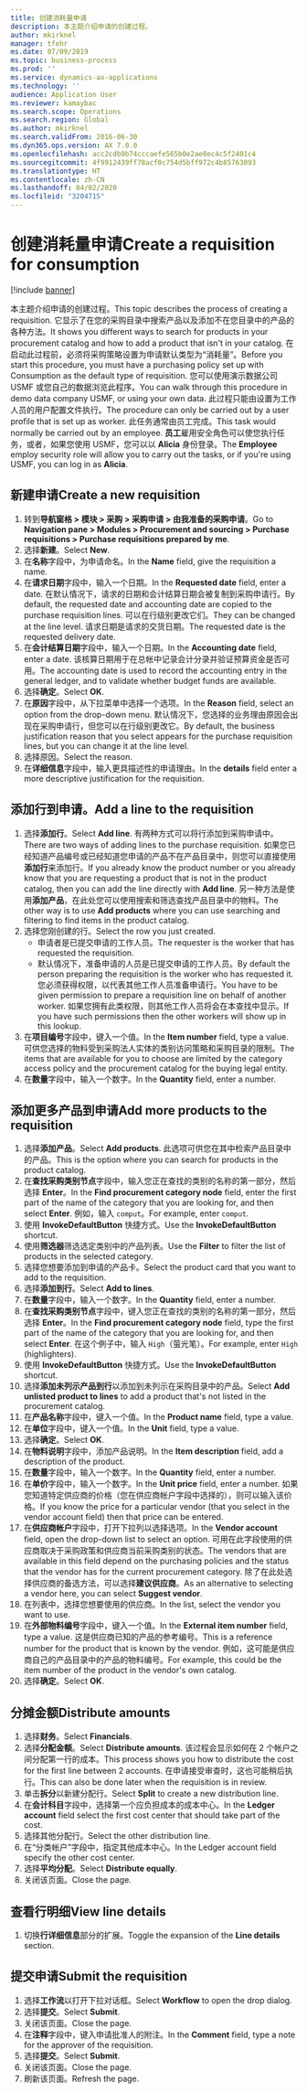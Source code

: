 ```yaml
---
title: 创建消耗量申请
description: 本主题介绍申请的创建过程。
author: mkirknel
manager: tfehr
ms.date: 07/09/2019
ms.topic: business-process
ms.prod: ''
ms.service: dynamics-ax-applications
ms.technology: ''
audience: Application User
ms.reviewer: kamaybac
ms.search.scope: Operations
ms.search.region: Global
ms.author: mkirknel
ms.search.validFrom: 2016-06-30
ms.dyn365.ops.version: AX 7.0.0
ms.openlocfilehash: acc2cdb9b74cccaefe565b0e2ae8ec4c5f2401c4
ms.sourcegitcommit: 4f9912439ff78acf0c754d5bff972c4b85763093
ms.translationtype: HT
ms.contentlocale: zh-CN
ms.lasthandoff: 04/02/2020
ms.locfileid: "3204715"
---
```

# <a name="create-a-requisition-for-consumption"></a><span data-ttu-id="9d273-103">创建消耗量申请</span><span class="sxs-lookup"><span data-stu-id="9d273-103">Create a requisition for consumption</span></span>

[!include [banner](../../includes/banner.md)]

<span data-ttu-id="9d273-104">本主题介绍申请的创建过程。</span><span class="sxs-lookup"><span data-stu-id="9d273-104">This topic describes the process of creating a requisition.</span></span> <span data-ttu-id="9d273-105">它显示了在您的采购目录中搜索产品以及添加不在您目录中的产品的各种方法。</span><span class="sxs-lookup"><span data-stu-id="9d273-105">It shows you different ways to search for products in your procurement catalog and how to add a product that isn't in your catalog.</span></span> <span data-ttu-id="9d273-106">在启动此过程前，必须将采购策略设置为申请默认类型为“消耗量”。</span><span class="sxs-lookup"><span data-stu-id="9d273-106">Before you start this procedure, you must have a purchasing policy set up with Consumption as the default type of requisition.</span></span> <span data-ttu-id="9d273-107">您可以使用演示数据公司 USMF 或您自己的数据浏览此程序。</span><span class="sxs-lookup"><span data-stu-id="9d273-107">You can walk through this procedure in demo data company USMF, or using your own data.</span></span> <span data-ttu-id="9d273-108">此过程只能由设置为工作人员的用户配置文件执行。</span><span class="sxs-lookup"><span data-stu-id="9d273-108">The procedure can only be carried out by a user profile that is set up as worker.</span></span> <span data-ttu-id="9d273-109">此任务通常由员工完成。</span><span class="sxs-lookup"><span data-stu-id="9d273-109">This task would normally be carried out by an employee.</span></span> <span data-ttu-id="9d273-110">**员工**雇用安全角色可以使您执行任务，或者，如果您使用 USMF，您可以以 **Alicia** 身份登录。</span><span class="sxs-lookup"><span data-stu-id="9d273-110">The **Employee** employ security role will allow you to carry out the tasks, or if you're using USMF, you can log in as **Alicia**.</span></span>


## <a name="create-a-new-requisition"></a><span data-ttu-id="9d273-111">新建申请</span><span class="sxs-lookup"><span data-stu-id="9d273-111">Create a new requisition</span></span>
1. <span data-ttu-id="9d273-112">转到**导航窗格 > 模块 > 采购 > 采购申请 > 由我准备的采购申请**。</span><span class="sxs-lookup"><span data-stu-id="9d273-112">Go to **Navigation pane > Modules > Procurement and sourcing > Purchase requisitions > Purchase requisitions prepared by me**.</span></span>
2. <span data-ttu-id="9d273-113">选择**新建**。</span><span class="sxs-lookup"><span data-stu-id="9d273-113">Select **New**.</span></span>
3. <span data-ttu-id="9d273-114">在**名称**字段中，为申请命名。</span><span class="sxs-lookup"><span data-stu-id="9d273-114">In the **Name** field, give the requisition a name.</span></span>
4. <span data-ttu-id="9d273-115">在**请求日期**字段中，输入一个日期。</span><span class="sxs-lookup"><span data-stu-id="9d273-115">In the **Requested date** field, enter a date.</span></span> <span data-ttu-id="9d273-116">在默认情况下，请求的日期和会计结算日期会被复制到采购申请行。</span><span class="sxs-lookup"><span data-stu-id="9d273-116">By default, the requested date and accounting date are copied to the purchase requisition lines.</span></span> <span data-ttu-id="9d273-117">可以在行级别更改它们。</span><span class="sxs-lookup"><span data-stu-id="9d273-117">They can be changed at the line level.</span></span> <span data-ttu-id="9d273-118">请求日期是请求的交货日期。</span><span class="sxs-lookup"><span data-stu-id="9d273-118">The requested date is the requested delivery date.</span></span>  
5. <span data-ttu-id="9d273-119">在**会计结算日期**字段中，输入一个日期。</span><span class="sxs-lookup"><span data-stu-id="9d273-119">In the **Accounting date** field, enter a date.</span></span> <span data-ttu-id="9d273-120">该核算日期用于在总帐中记录会计分录并验证预算资金是否可用。</span><span class="sxs-lookup"><span data-stu-id="9d273-120">The accounting date is used to record the accounting entry in the general ledger, and to validate whether budget funds are available.</span></span>  
6. <span data-ttu-id="9d273-121">选择**确定**。</span><span class="sxs-lookup"><span data-stu-id="9d273-121">Select **OK**.</span></span>
7. <span data-ttu-id="9d273-122">在**原因**字段中，从下拉菜单中选择一个选项。</span><span class="sxs-lookup"><span data-stu-id="9d273-122">In the **Reason** field, select an option from the drop-down menu.</span></span> <span data-ttu-id="9d273-123">默认情况下，您选择的业务理由原因会出现在采购申请行，但您可以在行级别更改它。</span><span class="sxs-lookup"><span data-stu-id="9d273-123">By default, the business justification reason that you select appears for the purchase requisition lines, but you can change it at the line level.</span></span>  
8. <span data-ttu-id="9d273-124">选择原因。</span><span class="sxs-lookup"><span data-stu-id="9d273-124">Select the reason.</span></span>
9. <span data-ttu-id="9d273-125">在**详细信息**字段中，输入更具描述性的申请理由。</span><span class="sxs-lookup"><span data-stu-id="9d273-125">In the **details** field enter a more descriptive justification for the requisition.</span></span>

## <a name="add-a-line-to-the-requisition"></a><span data-ttu-id="9d273-126">添加行到申请。</span><span class="sxs-lookup"><span data-stu-id="9d273-126">Add a line to the requisition</span></span>
1. <span data-ttu-id="9d273-127">选择**添加行**。</span><span class="sxs-lookup"><span data-stu-id="9d273-127">Select **Add line**.</span></span> <span data-ttu-id="9d273-128">有两种方式可以将行添加到采购申请中。</span><span class="sxs-lookup"><span data-stu-id="9d273-128">There are two ways of adding lines to the purchase requisition.</span></span> <span data-ttu-id="9d273-129">如果您已经知道产品编号或已经知道您申请的产品不在产品目录中，则您可以直接使用**添加行**来添加行。</span><span class="sxs-lookup"><span data-stu-id="9d273-129">If you already know the product number or you already know that you are requesting a product that is not in the product catalog, then you can add the line directly with **Add line**.</span></span> <span data-ttu-id="9d273-130">另一种方法是使用**添加产品**，在此处您可以使用搜索和筛选查找产品目录中的物料。</span><span class="sxs-lookup"><span data-stu-id="9d273-130">The other way is to use **Add products** where you can use searching and filtering to find items in the product catalog.</span></span>    
2. <span data-ttu-id="9d273-131">选择您刚创建的行。</span><span class="sxs-lookup"><span data-stu-id="9d273-131">Select the row you just created.</span></span>
    - <span data-ttu-id="9d273-132">申请者是已提交申请的工作人员。</span><span class="sxs-lookup"><span data-stu-id="9d273-132">The requester is the worker that has requested the requisition.</span></span>   
    - <span data-ttu-id="9d273-133">默认情况下，准备申请的人员是已提交申请的工作人员。</span><span class="sxs-lookup"><span data-stu-id="9d273-133">By default the person preparing the requisition is the worker who has requested it.</span></span> <span data-ttu-id="9d273-134">您必须获得权限，以代表其他工作人员准备申请行。</span><span class="sxs-lookup"><span data-stu-id="9d273-134">You have to be given permission to prepare a requisition line on behalf of another worker.</span></span> <span data-ttu-id="9d273-135">如果您拥有此类权限，则其他工作人员将会在本查找中显示。</span><span class="sxs-lookup"><span data-stu-id="9d273-135">If you have such permissions then the other workers will show up in this lookup.</span></span>  
3. <span data-ttu-id="9d273-136">在**项目编号**字段中，键入一个值。</span><span class="sxs-lookup"><span data-stu-id="9d273-136">In the **Item number** field, type a value.</span></span> <span data-ttu-id="9d273-137">可供您选择的物料受到采购法人实体的类别访问策略和采购目录的限制。</span><span class="sxs-lookup"><span data-stu-id="9d273-137">The items that are available for you to choose are limited by the category access policy and the procurement catalog for the buying legal entity.</span></span>   
4. <span data-ttu-id="9d273-138">在**数量**字段中，输入一个数字。</span><span class="sxs-lookup"><span data-stu-id="9d273-138">In the **Quantity** field, enter a number.</span></span>

## <a name="add-more-products-to-the-requisition"></a><span data-ttu-id="9d273-139">添加更多产品到申请</span><span class="sxs-lookup"><span data-stu-id="9d273-139">Add more products to the requisition</span></span>
1. <span data-ttu-id="9d273-140">选择**添加产品**。</span><span class="sxs-lookup"><span data-stu-id="9d273-140">Select **Add products**.</span></span> <span data-ttu-id="9d273-141">此选项可供您在其中检索产品目录中的产品。</span><span class="sxs-lookup"><span data-stu-id="9d273-141">This is the option where you can search for products in the product catalog.</span></span>    
2. <span data-ttu-id="9d273-142">在**查找采购类别节点**字段中，输入您正在查找的类别的名称的第一部分，然后选择 **Enter**。</span><span class="sxs-lookup"><span data-stu-id="9d273-142">In the **Find procurement category node** field, enter the first part of the name of the category that you are looking for, and then select **Enter**.</span></span> <span data-ttu-id="9d273-143">例如，输入 `comput`。</span><span class="sxs-lookup"><span data-stu-id="9d273-143">For example, enter `comput`.</span></span>  
3. <span data-ttu-id="9d273-144">使用 **InvokeDefaultButton** 快捷方式。</span><span class="sxs-lookup"><span data-stu-id="9d273-144">Use the **InvokeDefaultButton** shortcut.</span></span>
4. <span data-ttu-id="9d273-145">使用**筛选器**筛选选定类别中的产品列表。</span><span class="sxs-lookup"><span data-stu-id="9d273-145">Use the **Filter** to filter the list of products in the selected category.</span></span>
5. <span data-ttu-id="9d273-146">选择您想要添加到申请的产品卡。</span><span class="sxs-lookup"><span data-stu-id="9d273-146">Select the product card that you want to add to the requisition.</span></span>
6. <span data-ttu-id="9d273-147">选择**添加到行**。</span><span class="sxs-lookup"><span data-stu-id="9d273-147">Select **Add to lines**.</span></span>
7. <span data-ttu-id="9d273-148">在**数量**字段中，输入一个数字。</span><span class="sxs-lookup"><span data-stu-id="9d273-148">In the **Quantity** field, enter a number.</span></span>
8. <span data-ttu-id="9d273-149">在**查找采购类别节点**字段中，键入您正在查找的类别的名称的第一部分，然后选择 **Enter**。</span><span class="sxs-lookup"><span data-stu-id="9d273-149">In the **Find procurement category node** field, type the first part of the name of the category that you are looking for, and then select **Enter**.</span></span> <span data-ttu-id="9d273-150">在这个例子中，输入 `High`（萤光笔）。</span><span class="sxs-lookup"><span data-stu-id="9d273-150">For example, enter `High` (highlighters).</span></span>  
9. <span data-ttu-id="9d273-151">使用 **InvokeDefaultButton** 快捷方式。</span><span class="sxs-lookup"><span data-stu-id="9d273-151">Use the **InvokeDefaultButton** shortcut.</span></span>
10. <span data-ttu-id="9d273-152">选择**添加未列示产品到行**以添加到未列示在采购目录中的产品。</span><span class="sxs-lookup"><span data-stu-id="9d273-152">Select **Add unlisted product to lines** to add a product that's not listed in the procurement catalog.</span></span>
11. <span data-ttu-id="9d273-153">在**产品名称**字段中，键入一个值。</span><span class="sxs-lookup"><span data-stu-id="9d273-153">In the **Product name** field, type a value.</span></span>
12. <span data-ttu-id="9d273-154">在**单位**字段中，键入一个值。</span><span class="sxs-lookup"><span data-stu-id="9d273-154">In the **Unit** field, type a value.</span></span>
13. <span data-ttu-id="9d273-155">选择**确定**。</span><span class="sxs-lookup"><span data-stu-id="9d273-155">Select **OK**.</span></span>
14. <span data-ttu-id="9d273-156">在**物料说明**字段中，添加产品说明。</span><span class="sxs-lookup"><span data-stu-id="9d273-156">In the **Item description** field, add a description of the product.</span></span>
15. <span data-ttu-id="9d273-157">在**数量**字段中，输入一个数字。</span><span class="sxs-lookup"><span data-stu-id="9d273-157">In the **Quantity** field, enter a number.</span></span>
16. <span data-ttu-id="9d273-158">在**单价**字段中，输入一个数字。</span><span class="sxs-lookup"><span data-stu-id="9d273-158">In the **Unit price** field, enter a number.</span></span> <span data-ttu-id="9d273-159">如果您知道特定供应商的价格（您在供应商帐户字段中选择的），则可以输入该价格。</span><span class="sxs-lookup"><span data-stu-id="9d273-159">If you know the price for a particular vendor (that you select in the vendor account field) then that price can be entered.</span></span>   
17. <span data-ttu-id="9d273-160">在**供应商帐户**字段中，打开下拉列以选择选项。</span><span class="sxs-lookup"><span data-stu-id="9d273-160">In the **Vendor account** field, open the drop-down list to select an option.</span></span> <span data-ttu-id="9d273-161">可用在此字段使用的供应商取决于采购政策和供应商当前采购类别的状态。</span><span class="sxs-lookup"><span data-stu-id="9d273-161">The vendors that are available in this field depend on the purchasing policies and the status that the vendor has for the current procurement category.</span></span> <span data-ttu-id="9d273-162">除了在此处选择供应商的备选方法，可以选择**建议供应商**。</span><span class="sxs-lookup"><span data-stu-id="9d273-162">As an alternative to selecting a vendor here, you can select **Suggest vendor**.</span></span>    
18. <span data-ttu-id="9d273-163">在列表中，选择您想要使用的供应商。</span><span class="sxs-lookup"><span data-stu-id="9d273-163">In the list, select the vendor you want to use.</span></span>
19. <span data-ttu-id="9d273-164">在**外部物料编号**字段中，键入一个值。</span><span class="sxs-lookup"><span data-stu-id="9d273-164">In the **External item number** field, type a value.</span></span> <span data-ttu-id="9d273-165">这是供应商已知的产品的参考编号。</span><span class="sxs-lookup"><span data-stu-id="9d273-165">This is a reference number for the product that is known by the vendor.</span></span> <span data-ttu-id="9d273-166">例如，这可能是供应商自己的产品目录中的产品的物料编号。</span><span class="sxs-lookup"><span data-stu-id="9d273-166">For example, this could be the item number of the product in the vendor's own catalog.</span></span>  
20. <span data-ttu-id="9d273-167">选择**确定**。</span><span class="sxs-lookup"><span data-stu-id="9d273-167">Select **OK**.</span></span>

## <a name="distribute-amounts"></a><span data-ttu-id="9d273-168">分摊金额</span><span class="sxs-lookup"><span data-stu-id="9d273-168">Distribute amounts</span></span>
1. <span data-ttu-id="9d273-169">选择**财务**。</span><span class="sxs-lookup"><span data-stu-id="9d273-169">Select **Financials**.</span></span>
2. <span data-ttu-id="9d273-170">选择**分配金额**。</span><span class="sxs-lookup"><span data-stu-id="9d273-170">Select **Distribute amounts**.</span></span> <span data-ttu-id="9d273-171">该过程会显示如何在 2 个帐户之间分配第一行的成本。</span><span class="sxs-lookup"><span data-stu-id="9d273-171">This process shows you how to distribute the cost for the first line between 2 accounts.</span></span> <span data-ttu-id="9d273-172">在申请接受审查时，这也可能稍后执行。</span><span class="sxs-lookup"><span data-stu-id="9d273-172">This can also be done later when the requisition is in review.</span></span>  
3. <span data-ttu-id="9d273-173">单击**拆分**以新建分配行。</span><span class="sxs-lookup"><span data-stu-id="9d273-173">Select **Split** to create a new distribution line.</span></span>
4. <span data-ttu-id="9d273-174">在**会计科目**字段中，选择第一个应负担成本的成本中心。</span><span class="sxs-lookup"><span data-stu-id="9d273-174">In the **Ledger account** field select the first cost center that should take part of the cost.</span></span>
5. <span data-ttu-id="9d273-175">选择其他分配行。</span><span class="sxs-lookup"><span data-stu-id="9d273-175">Select the other distribution line.</span></span>
6. <span data-ttu-id="9d273-176">在“分类帐户”字段中，指定其他成本中心。</span><span class="sxs-lookup"><span data-stu-id="9d273-176">In the Ledger account field specify the other cost center.</span></span>
7. <span data-ttu-id="9d273-177">选择**平均分配**。</span><span class="sxs-lookup"><span data-stu-id="9d273-177">Select **Distribute equally**.</span></span>
8. <span data-ttu-id="9d273-178">关闭该页面。</span><span class="sxs-lookup"><span data-stu-id="9d273-178">Close the page.</span></span>

## <a name="view-line-details"></a><span data-ttu-id="9d273-179">查看行明细</span><span class="sxs-lookup"><span data-stu-id="9d273-179">View line details</span></span>
1. <span data-ttu-id="9d273-180">切换**行详细信息**部分的扩展。</span><span class="sxs-lookup"><span data-stu-id="9d273-180">Toggle the expansion of the **Line details** section.</span></span>

## <a name="submit-the-requisition"></a><span data-ttu-id="9d273-181">提交申请</span><span class="sxs-lookup"><span data-stu-id="9d273-181">Submit the requisition</span></span>
1. <span data-ttu-id="9d273-182">选择**工作流**以打开下拉对话框。</span><span class="sxs-lookup"><span data-stu-id="9d273-182">Select **Workflow** to open the drop dialog.</span></span>
2. <span data-ttu-id="9d273-183">选择**提交**。</span><span class="sxs-lookup"><span data-stu-id="9d273-183">Select **Submit**.</span></span>
3. <span data-ttu-id="9d273-184">关闭该页面。</span><span class="sxs-lookup"><span data-stu-id="9d273-184">Close the page.</span></span>
4. <span data-ttu-id="9d273-185">在**注释**字段中，键入申请批准人的附注。</span><span class="sxs-lookup"><span data-stu-id="9d273-185">In the **Comment** field, type a note for the approver of the requisition.</span></span>
5. <span data-ttu-id="9d273-186">选择**提交**。</span><span class="sxs-lookup"><span data-stu-id="9d273-186">Select **Submit**.</span></span>
6. <span data-ttu-id="9d273-187">关闭该页面。</span><span class="sxs-lookup"><span data-stu-id="9d273-187">Close the page.</span></span>
7. <span data-ttu-id="9d273-188">刷新该页面。</span><span class="sxs-lookup"><span data-stu-id="9d273-188">Refresh the page.</span></span>


